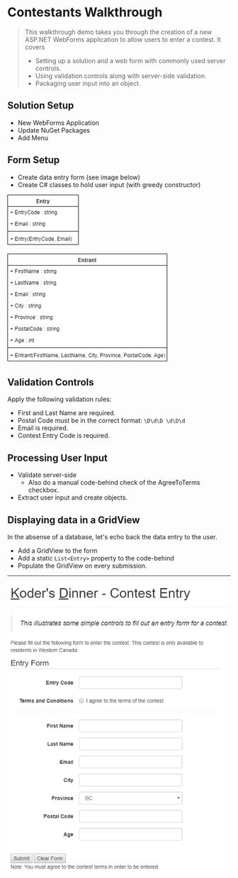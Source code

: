 # Contestants Walkthrough

> This walkthrough demo takes you through the creation of a new ASP.NET WebForms application to allow users to enter a contest. It covers
> - Setting up a solution and a web form with commonly used server controls.
> - Using validation controls along with server-side validation.
> - Packaging user input into an object.

## Solution Setup

- New WebForms Application
- Update NuGet Packages
- Add Menu

## Form Setup

- Create data entry form (see image below)
- Create C# classes to hold user input (with greedy constructor)

![Entry](./EntryClass.png)

![Entrant](./EntrantClass.png)


## Validation Controls

Apply the following validation rules:

- First and Last Name are required.
- Postal Code must be in the correct format: `\D\d\D \d\D\d`
- Email is required.
- Contest Entry Code is required.

## Processing User Input

- Validate server-side
  - Also do a manual code-behind check of the AgreeToTerms checkbox.
- Extract user input and create objects.

## Displaying data in a GridView

In the absense of a database, let's echo back the data entry to the user.

- Add a GridView to the form
- Add a static `List<Entry>` property to the code-behind
- Populate the GridView on every submission.

----

![Form](./KD-ContestForm.png)
